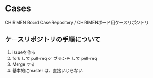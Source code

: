# Cases
CHIRIMEN Board Case Repository / CHIRIMENボード用ケースリポジトリ

## ケースリポジトリの手順について
1. issueを作る
1. fork して pull-req  or  ブランチ して pull-req
1. Merge する
1. 基本的にmaster は、直接いじらない
